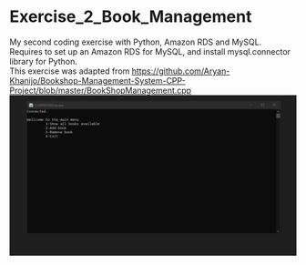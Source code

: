 # Exercise_2_Book_Management
My second coding exercise with Python, Amazon RDS and MySQL.<br/>
Requires to set up an Amazon RDS for MySQL, and install mysql.connector library for Python.<br/>
This exercise was adapted from https://github.com/Aryan-Khanijo/Bookshop-Management-System-CPP-Project/blob/master/BookShopManagement.cpp
![](https://github.com/kkc23g/Exercise_2_Book_Management/blob/main/Animation.gif)
